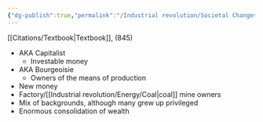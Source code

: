 ```yaml
---
{"dg-publish":true,"permalink":"/Industrial revolution/Societal Changes/Classes/Industrialists/"}
---
```


[[Citations/Textbook\|Textbook]], (845)
*  AKA Capitalist
	* Investable money
* AKA Bourgeoisie
	* Owners of the means of production
* New money
* Factory/[[Industrial revolution/Energy/Coal\|coal]] mine owners
* Mix of backgrounds, although many grew up privileged
* Enormous consolidation of wealth